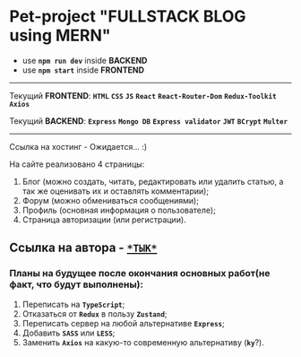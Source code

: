 # Pet-project "FULLSTACK BLOG using MERN"

- use **`npm run dev`** inside **BACKEND**
- use **`npm start`** inside **FRONTEND**

---

Текущий **FRONTEND**: **`HTML`** **`CSS`** **`JS`** **`React`** **`React-Router-Dom`** **`Redux-Toolkit`** **`Axios`** 

Текущий **BACKEND**: **`Express`** **`Mongo DB`** **`Express validator`** **`JWT`** **`BCrypt`** **`Multer`**

---

Ссылка на хостинг - Ожидается... :)

На сайте реализовано 4 страницы:
1. Блог (можно создать, читать, редактировать или удалить статью, а так же оценивать их и оставлять комментарии);
2. Форум (можно обмениваться сообщениями);
3. Профиль (основная информация о пользователе);
4. Страница авторизации (или регистрации).

Ссылка на автора - **[`*ТЫК*`](https://vk.com/renais5ance)**
---

### Планы на будущее после окончания основных работ(не факт, что будут выполнены):

1. Переписать на **`TypeScript`**;
2. Отказаться от **`Redux`** в пользу **`Zustand`**;
3. Переписать сервер на любой альтернативе **`Express`**;
4. Добавить **`SASS`** или **`LESS`**;
5. Заменить **`Axios`** на какую-то современную альтернативу (**`ky`**?).